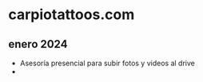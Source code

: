 # carpiotattoos.com

## enero 2024

* Asesoría presencial para subir fotos y videos al drive 
* 




